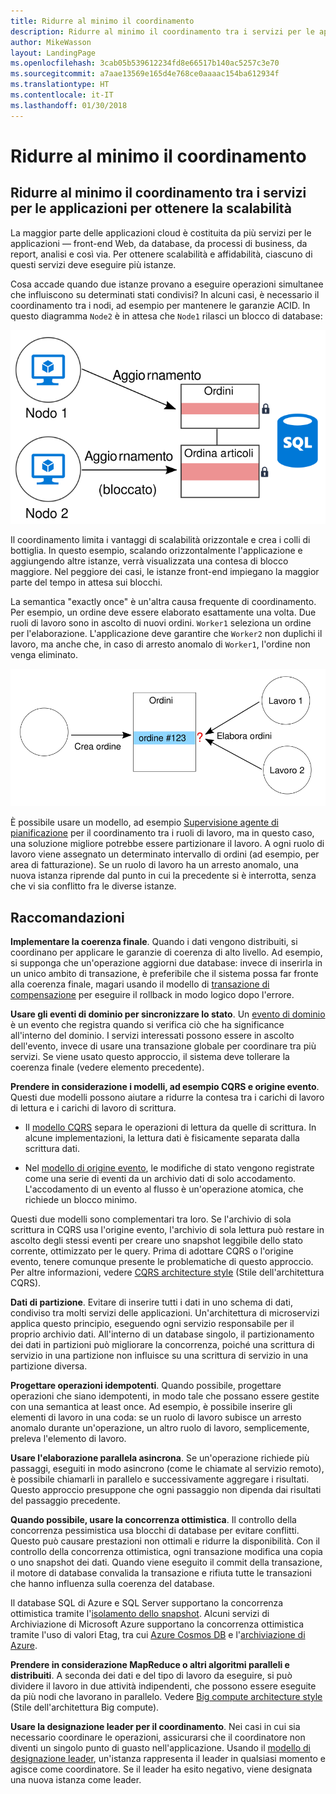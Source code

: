 ```yaml
---
title: Ridurre al minimo il coordinamento
description: Ridurre al minimo il coordinamento tra i servizi per le applicazioni per ottenere la scalabilità
author: MikeWasson
layout: LandingPage
ms.openlocfilehash: 3cab05b539612234fd8e66517b140ac5257c3e70
ms.sourcegitcommit: a7aae13569e165d4e768ce0aaaac154ba612934f
ms.translationtype: HT
ms.contentlocale: it-IT
ms.lasthandoff: 01/30/2018
---
```

# <a name="minimize-coordination"></a>Ridurre al minimo il coordinamento 

## <a name="minimize-coordination-between-application-services-to-achieve-scalability"></a>Ridurre al minimo il coordinamento tra i servizi per le applicazioni per ottenere la scalabilità

La maggior parte delle applicazioni cloud è costituita da più servizi per le applicazioni &mdash; front-end Web, da database, da processi di business, da report, analisi e così via. Per ottenere scalabilità e affidabilità, ciascuno di questi servizi deve eseguire più istanze. 

Cosa accade quando due istanze provano a eseguire operazioni simultanee che influiscono su determinati stati condivisi? In alcuni casi, è necessario il coordinamento tra i nodi, ad esempio per mantenere le garanzie ACID. In questo diagramma `Node2` è in attesa che `Node1` rilasci un blocco di database:

![](./images/database-lock.svg)

Il coordinamento limita i vantaggi di scalabilità orizzontale e crea i colli di bottiglia. In questo esempio, scalando orizzontalmente l'applicazione e aggiungendo altre istanze, verrà visualizzata una contesa di blocco maggiore. Nel peggiore dei casi, le istanze front-end impiegano la maggior parte del tempo in attesa sui blocchi.

La semantica "exactly once" è un'altra causa frequente di coordinamento. Per esempio, un ordine deve essere elaborato esattamente una volta. Due ruoli di lavoro sono in ascolto di nuovi ordini. `Worker1` seleziona un ordine per l'elaborazione. L'applicazione deve garantire che `Worker2` non duplichi il lavoro, ma anche che, in caso di arresto anomalo di `Worker1`, l'ordine non venga eliminato.

![](./images/coordination.svg)

È possibile usare un modello, ad esempio [Supervisione agente di pianificazione][sas-pattern] per il coordinamento tra i ruoli di lavoro, ma in questo caso, una soluzione migliore potrebbe essere partizionare il lavoro. A ogni ruolo di lavoro viene assegnato un determinato intervallo di ordini (ad esempio, per area di fatturazione). Se un ruolo di lavoro ha un arresto anomalo, una nuova istanza riprende dal punto in cui la precedente si è interrotta, senza che vi sia conflitto fra le diverse istanze.

## <a name="recommendations"></a>Raccomandazioni

**Implementare la coerenza finale**. Quando i dati vengono distribuiti, si coordinano per applicare le garanzie di coerenza di alto livello. Ad esempio, si supponga che un'operazione aggiorni due database: invece di inserirla in un unico ambito di transazione, è preferibile che il sistema possa far fronte alla coerenza finale, magari usando il modello di [transazione di compensazione][compensating-transaction] per eseguire il rollback in modo logico dopo l'errore.

**Usare gli eventi di dominio per sincronizzare lo stato**. Un [evento di dominio][domain-event] è un evento che registra quando si verifica ciò che ha significance all'interno del dominio. I servizi interessati possono essere in ascolto dell'evento, invece di usare una transazione globale per coordinare tra più servizi. Se viene usato questo approccio, il sistema deve tollerare la coerenza finale (vedere elemento precedente). 

**Prendere in considerazione i modelli, ad esempio CQRS e origine evento**. Questi due modelli possono aiutare a ridurre la contesa tra i carichi di lavoro di lettura e i carichi di lavoro di scrittura. 

- Il [modello CQRS][cqrs-pattern] separa le operazioni di lettura da quelle di scrittura. In alcune implementazioni, la lettura dati è fisicamente separata dalla scrittura dati. 

- Nel [modello di origine evento][event-sourcing], le modifiche di stato vengono registrate come una serie di eventi da un archivio dati di solo accodamento. L'accodamento di un evento al flusso è un'operazione atomica, che richiede un blocco minimo. 

Questi due modelli sono complementari tra loro. Se l'archivio di sola scrittura in CQRS usa l'origine evento, l'archivio di sola lettura può restare in ascolto degli stessi eventi per creare uno snapshot leggibile dello stato corrente, ottimizzato per le query. Prima di adottare CQRS o l'origine evento, tenere comunque presente le problematiche di questo approccio. Per altre informazioni, vedere [CQRS architecture style][cqrs-style] (Stile dell'architettura CQRS).

**Dati di partizione**.  Evitare di inserire tutti i dati in uno schema di dati, condiviso tra molti servizi delle applicazioni. Un'architettura di microservizi applica questo principio, eseguendo ogni servizio responsabile per il proprio archivio dati. All'interno di un database singolo, il partizionamento dei dati in partizioni può migliorare la concorrenza, poiché una scrittura di servizio in una partizione non influisce su una scrittura di servizio in una partizione diversa.

**Progettare operazioni idempotenti**. Quando possibile, progettare operazioni che siano idempotenti, in modo tale che possano essere gestite con una semantica at least once. Ad esempio, è possibile inserire gli elementi di lavoro in una coda: se un ruolo di lavoro subisce un arresto anomalo durante un'operazione, un altro ruolo di lavoro, semplicemente, preleva l'elemento di lavoro.

**Usare l'elaborazione parallela asincrona**. Se un'operazione richiede più passaggi, eseguiti in modo asincrono (come le chiamate al servizio remoto), è possibile chiamarli in parallelo e successivamente aggregare i risultati. Questo approccio presuppone che ogni passaggio non dipenda dai risultati del passaggio precedente.   

**Quando possibile, usare la concorrenza ottimistica**. Il controllo della concorrenza pessimistica usa blocchi di database per evitare conflitti. Questo può causare prestazioni non ottimali e ridurre la disponibilità. Con il controllo della concorrenza ottimistica, ogni transazione modifica una copia o uno snapshot dei dati. Quando viene eseguito il commit della transazione, il motore di database convalida la transazione e rifiuta tutte le transazioni che hanno influenza sulla coerenza del database. 

Il database SQL di Azure e SQL Server supportano la concorrenza ottimistica tramite l'[isolamento dello snapshot][sql-snapshot-isolation]. Alcuni servizi di Archiviazione di Microsoft Azure supportano la concorrenza ottimistica tramite l'uso di valori Etag, tra cui [Azure Cosmos DB][cosmosdb-faq] e l'[archiviazione di Azure][storage-concurrency].

**Prendere in considerazione MapReduce o altri algoritmi paralleli e distribuiti**. A seconda dei dati e del tipo di lavoro da eseguire, si può dividere il lavoro in due attività indipendenti, che possono essere eseguite da più nodi che lavorano in parallelo. Vedere [Big compute architecture style][big-compute] (Stile dell'architettura Big compute).

**Usare la designazione leader per il coordinamento**. Nei casi in cui sia necessario coordinare le operazioni, assicurarsi che il coordinatore non diventi un singolo punto di guasto nell'applicazione. Usando il [modello di designazione leader][leader-election], un'istanza rappresenta il leader in qualsiasi momento e agisce come coordinatore. Se il leader ha esito negativo, viene designata una nuova istanza come leader. 
 

<!-- links -->

[big-compute]: ../architecture-styles/big-compute.md
[compensating-transaction]: ../../patterns/compensating-transaction.md
[cqrs-style]: ../architecture-styles/cqrs.md
[cqrs-pattern]: ../../patterns/cqrs.md
[cosmosdb-faq]: /azure/cosmos-db/faq
[domain-event]: https://martinfowler.com/eaaDev/DomainEvent.html
[event-sourcing]: ../../patterns/event-sourcing.md
[leader-election]: ../../patterns/leader-election.md
[sas-pattern]: ../../patterns/scheduler-agent-supervisor.md
[sql-snapshot-isolation]: /sql/t-sql/statements/set-transaction-isolation-level-transact-sql
[storage-concurrency]: https://azure.microsoft.com/blog/managing-concurrency-in-microsoft-azure-storage-2/